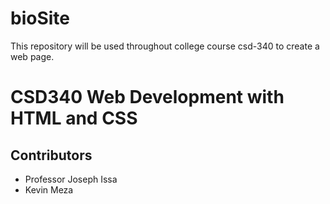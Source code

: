# bioSite
This repository will be used throughout college course csd-340 to create a web page.

# CSD340 Web Development with HTML and CSS
## Contributors
  * Professor Joseph Issa
  * Kevin Meza
